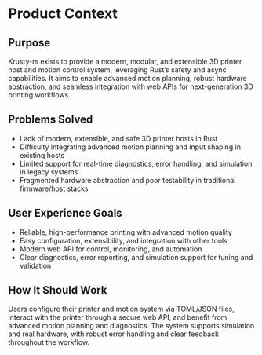 # Product Context

## Purpose
Krusty-rs exists to provide a modern, modular, and extensible 3D printer host and motion control system, leveraging Rust’s safety and async capabilities. It aims to enable advanced motion planning, robust hardware abstraction, and seamless integration with web APIs for next-generation 3D printing workflows.

## Problems Solved
- Lack of modern, extensible, and safe 3D printer hosts in Rust
- Difficulty integrating advanced motion planning and input shaping in existing hosts
- Limited support for real-time diagnostics, error handling, and simulation in legacy systems
- Fragmented hardware abstraction and poor testability in traditional firmware/host stacks

## User Experience Goals
- Reliable, high-performance printing with advanced motion quality
- Easy configuration, extensibility, and integration with other tools
- Modern web API for control, monitoring, and automation
- Clear diagnostics, error reporting, and simulation support for tuning and validation

## How It Should Work
Users configure their printer and motion system via TOML/JSON files, interact with the printer through a secure web API, and benefit from advanced motion planning and diagnostics. The system supports simulation and real hardware, with robust error handling and clear feedback throughout the workflow.
